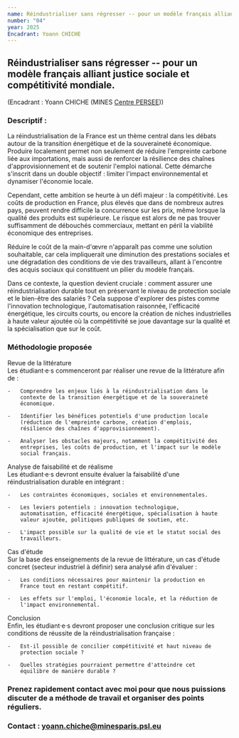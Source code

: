 ```yaml
---
name: Réindustrialiser sans régresser -- pour un modèle français alliant justice sociale et compétitivité mondiale.
number: "04"
year: 2025
Encadrant: Yoann CHICHE
---
```


## Réindustrialiser sans régresser -- pour un modèle français alliant justice sociale et compétitivité mondiale.

(Encadrant : Yoann CHICHE (MINES [Centre PERSEE](https://www.minesparis.psl.eu/recherche/18-centres-de-recherche-5-domaines-disciplinaires/energetiques-et-procedes/le-centre-persee/)))


### Descriptif :

La réindustrialisation de la France est un thème central dans les débats
autour de la transition énergétique et de la souveraineté économique.
Produire localement permet non seulement de réduire l'empreinte carbone
liée aux importations, mais aussi de renforcer la résilience des chaînes
d'approvisionnement et de soutenir l'emploi national. Cette démarche
s'inscrit dans un double objectif : limiter l'impact environnemental et
dynamiser l'économie locale.

Cependant, cette ambition se heurte à un défi majeur : la compétitivité.
Les coûts de production en France, plus élevés que dans de nombreux
autres pays, peuvent rendre difficile la concurrence sur les prix, même
lorsque la qualité des produits est supérieure. Le risque est alors de
ne pas trouver suffisamment de débouchés commerciaux, mettant en péril
la viabilité économique des entreprises.

Réduire le coût de la main-d'œvre n'apparaît pas comme une solution
souhaitable, car cela impliquerait une diminution des prestations
sociales et une dégradation des conditions de vie des travailleurs,
allant à l'encontre des acquis sociaux qui constituent un pilier du
modèle français.

Dans ce contexte, la question devient cruciale : comment assurer une
réindustrialisation durable tout en préservant le niveau de protection
sociale et le bien-être des salariés ? Cela suppose d'explorer des
pistes comme l'innovation technologique, l'automatisation raisonnée,
l'efficacité énergétique, les circuits courts, ou encore la création de
niches industrielles à haute valeur ajoutée où la compétitivité se joue
davantage sur la qualité et la spécialisation que sur le coût.

### Méthodologie proposée

Revue de la littérature\
    Les étudiant·e·s commenceront par réaliser une revue de la
    littérature afin de :

    -   Comprendre les enjeux liés à la réindustrialisation dans le
        contexte de la transition énergétique et de la souveraineté
        économique.

    -   Identifier les bénéfices potentiels d'une production locale
        (réduction de l'empreinte carbone, création d'emplois,
        résilience des chaînes d'approvisionnement).

    -   Analyser les obstacles majeurs, notamment la compétitivité des
        entreprises, les coûts de production, et l'impact sur le modèle
        social français.

 Analyse de faisabilité et de réalisme\
    Les étudiant·e·s devront ensuite évaluer la faisabilité d'une
    réindustrialisation durable en intégrant :

    -   Les contraintes économiques, sociales et environnementales.

    -   Les leviers potentiels : innovation technologique,
        automatisation, efficacité énergétique, spécialisation à haute
        valeur ajoutée, politiques publiques de soutien, etc.

    -   L'impact possible sur la qualité de vie et le statut social des
        travailleurs.

Cas d'étude\
    Sur la base des enseignements de la revue de littérature, un cas
    d'étude concret (secteur industriel à définir) sera analysé afin
    d'évaluer :

    -   Les conditions nécessaires pour maintenir la production en
        France tout en restant compétitif.

    -   Les effets sur l'emploi, l'économie locale, et la réduction de
        l'impact environnemental.

Conclusion\
    Enfin, les étudiant·e·s devront proposer une conclusion critique sur
    les conditions de réussite de la réindustrialisation française :

    -   Est-il possible de concilier compétitivité et haut niveau de
        protection sociale ?

    -   Quelles stratégies pourraient permettre d'atteindre cet
        équilibre de manière durable ?

### Prenez rapidement contact avec moi pour que nous puissions discuter de a méthode de travail et organiser des points réguliers.

### Contact : yoann.chiche@minesparis.psl.eu
